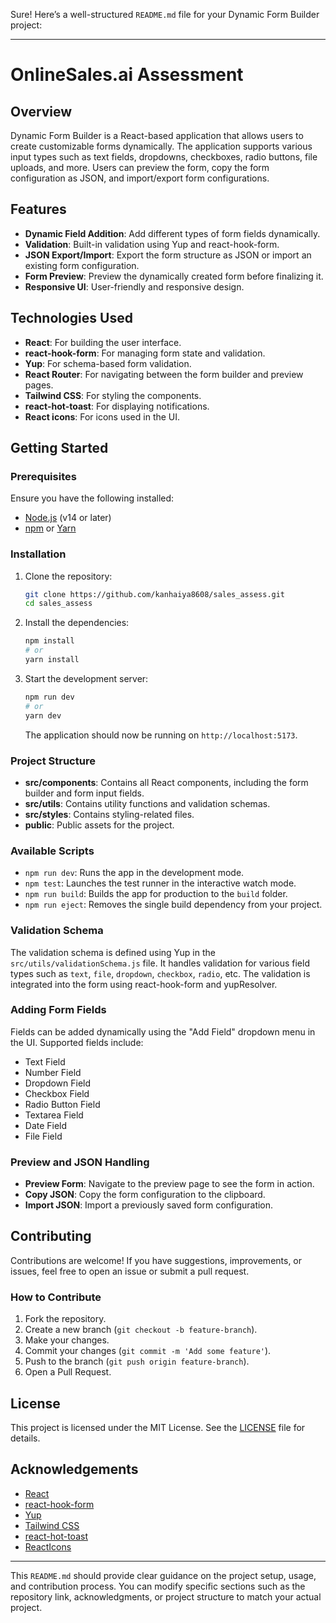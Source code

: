 Sure! Here’s a well-structured `README.md` file for your Dynamic Form Builder project:

---

# OnlineSales.ai Assessment

## Overview

Dynamic Form Builder is a React-based application that allows users to create customizable forms dynamically. The application supports various input types such as text fields, dropdowns, checkboxes, radio buttons, file uploads, and more. Users can preview the form, copy the form configuration as JSON, and import/export form configurations.

## Features

- **Dynamic Field Addition**: Add different types of form fields dynamically.
- **Validation**: Built-in validation using Yup and react-hook-form.
- **JSON Export/Import**: Export the form structure as JSON or import an existing form configuration.
- **Form Preview**: Preview the dynamically created form before finalizing it.
- **Responsive UI**: User-friendly and responsive design.

## Technologies Used

- **React**: For building the user interface.
- **react-hook-form**: For managing form state and validation.
- **Yup**: For schema-based form validation.
- **React Router**: For navigating between the form builder and preview pages.
- **Tailwind CSS**: For styling the components.
- **react-hot-toast**: For displaying notifications.
- **React icons**: For icons used in the UI.

## Getting Started

### Prerequisites

Ensure you have the following installed:

- [Node.js](https://nodejs.org/) (v14 or later)
- [npm](https://www.npmjs.com/) or [Yarn](https://yarnpkg.com/)

### Installation

1. Clone the repository:

   ```bash
   git clone https://github.com/kanhaiya8608/sales_assess.git
   cd sales_assess
   ```

2. Install the dependencies:

   ```bash
   npm install
   # or
   yarn install
   ```

3. Start the development server:

   ```bash
   npm run dev
   # or
   yarn dev
   ```

   The application should now be running on `http://localhost:5173`.

### Project Structure

- **src/components**: Contains all React components, including the form builder and form input fields.
- **src/utils**: Contains utility functions and validation schemas.
- **src/styles**: Contains styling-related files.
- **public**: Public assets for the project.

### Available Scripts

- `npm run dev`: Runs the app in the development mode.
- `npm test`: Launches the test runner in the interactive watch mode.
- `npm run build`: Builds the app for production to the `build` folder.
- `npm run eject`: Removes the single build dependency from your project.

### Validation Schema

The validation schema is defined using Yup in the `src/utils/validationSchema.js` file. It handles validation for various field types such as `text`, `file`, `dropdown`, `checkbox`, `radio`, etc. The validation is integrated into the form using react-hook-form and yupResolver.

### Adding Form Fields

Fields can be added dynamically using the "Add Field" dropdown menu in the UI. Supported fields include:

- Text Field
- Number Field
- Dropdown Field
- Checkbox Field
- Radio Button Field
- Textarea Field
- Date Field
- File Field

### Preview and JSON Handling

- **Preview Form**: Navigate to the preview page to see the form in action.
- **Copy JSON**: Copy the form configuration to the clipboard.
- **Import JSON**: Import a previously saved form configuration.

## Contributing

Contributions are welcome! If you have suggestions, improvements, or issues, feel free to open an issue or submit a pull request.

### How to Contribute

1. Fork the repository.
2. Create a new branch (`git checkout -b feature-branch`).
3. Make your changes.
4. Commit your changes (`git commit -m 'Add some feature'`).
5. Push to the branch (`git push origin feature-branch`).
6. Open a Pull Request.

## License

This project is licensed under the MIT License. See the [LICENSE](LICENSE) file for details.

## Acknowledgements

- [React](https://reactjs.org/)
- [react-hook-form](https://react-hook-form.com/)
- [Yup](https://github.com/jquense/yup)
- [Tailwind CSS](https://tailwindcss.com/)
- [react-hot-toast](https://react-hot-toast.com/)
- [ReactIcons](https://react-icons.github.io/react-icons/)

---

This `README.md` should provide clear guidance on the project setup, usage, and contribution process. You can modify specific sections such as the repository link, acknowledgments, or project structure to match your actual project.
